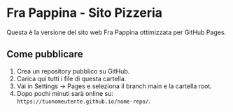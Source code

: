 # Fra Pappina - Sito Pizzeria

Questa è la versione del sito web Fra Pappina ottimizzata per GitHub Pages.

## Come pubblicare
1. Crea un repository pubblico su GitHub.
2. Carica qui tutti i file di questa cartella.
3. Vai in Settings -> Pages e seleziona il branch main e la cartella root.
4. Dopo pochi minuti sarà online su: `https://tuonomeutente.github.io/nome-repo/`.
